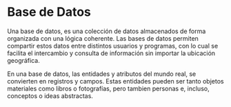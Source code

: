 # Base de Datos

Una base de datos, es una colección de datos almacenados de forma organizada con una lógica coherente.
Las bases de datos permiten compartir estos datos entre distintos usuarios y programas, con lo cual se
facilita el intercambio y consulta de información sin importar la ubicación geográfica.

En una base de datos, las entidades y atributos del mundo real, se convierten en registros y campos.
Estas entidades pueden ser tanto objetos materiales como libros o fotografías, pero tambien personas e,
incluso, conceptos o ideas abstractas.